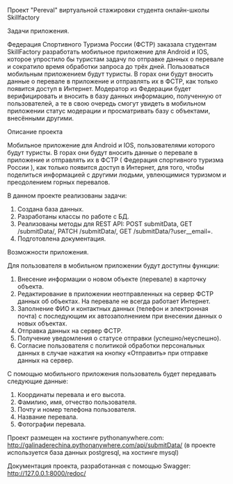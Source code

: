 Проект "Pereval" виртуальной стажировки студента онлайн-школы Skillfactory

Задачи приложения.

Федерация Спортивного Туризма России (ФСТР) заказала студентам SkillFactory разработать мобильное приложение для Android и IOS, которое упростило бы туристам задачу по отправке данных о перевале и сократило время обработки запроса до трёх дней.
Пользоваться мобильным приложением будут туристы. В горах они будут вносить данные о перевале в приложение и отправлять их в ФСТР, как только появится доступ в Интернет.
Модератор из Федерации будет верифицировать и вносить в базу данных информацию, полученную от пользователей, 
а те в свою очередь смогут увидеть в мобильном приложении статус модерации и просматривать базу с объектами, внесёнными другими.

Описание проекта

Мобильное приложение для Android и IOS, пользователями которого будут туристы. 
В горах они будут вносить данные о перевале в приложение и отправлять их в ФСТР ( Федерация спортивного туризма России ), как только появится доступ в Интернет, для того, чтобы поделиться информацией с другими людьми, увлеющимися туризмом и преодолением горных перевалов.

В данном проекте реализованы задачи:
1. Создана база данных.
2. Разработаны классы по работе с БД.
3. Реализованы методы для REST API: POST submitData, GET /submitData/<id>, PATCH /submitData/<id>, GET /submitData/?user__email=<email>.
4. Подготовлена документация.

Возможности приложения.

Для пользователя в мобильном приложении будут доступны функции:
1. Внесение информации о новом объекте (перевале) в карточку объекта. 
2. Редактирование в приложении неотправленных на сервер ФСТР данных об объектах. На перевале не всегда работает Интернет.
3. Заполнение ФИО и контактных данных (телефон и электронная почта) с последующим их автозаполнением при внесении данных о новых объектах.
4. Отправка данных на сервер ФСТР.
5. Получение уведомления о статусе отправки (успешно/неуспешно). 
6. Согласие пользователя с политикой обработки персональных данных в случае нажатия на кнопку «Отправить» при отправке данных на сервер.

C помощью мобильного приложения пользователь будет передавать следующие данные:
1. Координаты перевала и его высота.
2. Фамилию, имя, отчество пользователя.
3. Почту и номер телефона пользователя.
4. Название перевала.
5. Фотографии перевала.

Проект размещен на хостинге pythonanywhere.com: http://galinaderechina.pythonanywhere.com/api/submitData/ (в проекте используется база данных postgresql, на хостинге mysql)

Документация проекта, разработанная с помощью Swagger: http://127.0.0.1:8000/redoc/
